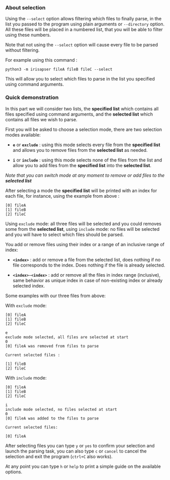 
### About selection

Using the `--select` option allows filtering which files to finally parse, in the list you passed to the program using plain arguments or `--directory` option.
All these files will be placed in a numbered list, that you will be able to filter using these numbers.

Note that not using the `--select` option will cause every file to be parsed without filtering.

For example using this command :

```shell
python3 -m irisapser fileA fileB fileC --select
```

This will allow you to select which files to parse in the list you specified using command arguments.
### Quick demonstration
In this part we will consider two lists, the **specified list** which contains all files specified using command arguments, and the **selected list** which contains all files we wish to parse.

First you will be asked to choose a selection mode, there are two selection modes available:

- **`e`** or **`exclude`** : using this mode selects every file from the **specified list** and allows you to remove files from the **selected list** as needed.

- **`i`** or **`include`**  : using this mode selects none of the files from the list and allow you to add files from the **specified list** into the **selected list**.

*Note that you can switch mode at any moment to remove or add files to the **selected list***

After selecting a mode the **specified list** will be printed with an index for each file, for instance, using the example from above :

```shell
[0] fileA
[1] fileB
[2] fileC
```

Using `exclude` mode: all three files will be selected and you could removes some from the **selected list**, using `include` mode: no files will be selected and you will have to select which files should be parsed.

You add or remove files using their index or a range of an inclusive range of index:

- **`<index>`** : add or remove a file from the selected list, does nothing if no file corresponds to the index. Does nothing if the file is already selected.

- **`<index>-<index>`** : add or remove all the files in index range (inclusive), same behavior as unique index in case of non-existing index or already selected index.

Some examples with our three files from above:

With `exclude` mode:

```shell
[0] fileA
[1] fileB
[2] fileC

e
exclude mode selected, all files are selected at start
0
[0] fileA was removed from files to parse

Current selected files :

[1] fileB
[2] fileC
```

With `include` mode:

```shell
[0] fileA
[1] fileB
[2] fileC

i
include mode selected, no files selected at start
0
[0] fileA was added to the files to parse

Current selected files:

[0] fileA
```

After selecting files you can type `y` or `yes` to confirm your selection and launch the parsing task, you can also type `c` or `cancel` to cancel the selection and exit the program (`ctrl+C` also works).

At any point you can type `h` or `help` to print a simple guide on the available options.

